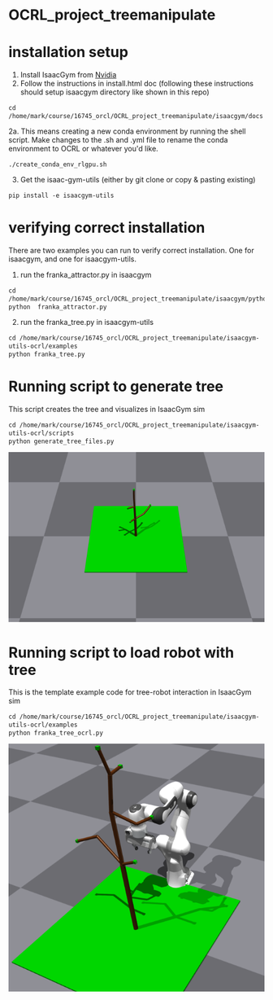 # OCRL_project_treemanipulate

# installation setup
1. Install IsaacGym from [Nvidia](https://developer.nvidia.com/isaac-gym)
2. Follow the instructions in install.html doc (following these instructions should setup isaacgym directory like shown in this repo)
```
cd /home/mark/course/16745_orcl/OCRL_project_treemanipulate/isaacgym/docs
```

2a. This means creating a new conda environment by running the shell script. Make changes to the .sh and .yml file to rename the conda environment to OCRL or whatever you'd like.
```
./create_conda_env_rlgpu.sh
```

3. Get the isaac-gym-utils (either by git clone or copy & pasting existing)
```
pip install -e isaacgym-utils
```

# verifying correct installation
There are two examples you can run to verify correct installation. One for isaacgym, and one for isaacgym-utils.

1. run the franka_attractor.py in isaacgym
```
cd /home/mark/course/16745_orcl/OCRL_project_treemanipulate/isaacgym/python/examples
python  franka_attractor.py
```

2. run the franka_tree.py in isaacgym-utils
```
cd /home/mark/course/16745_orcl/OCRL_project_treemanipulate/isaacgym-utils-ocrl/examples
python franka_tree.py 
```

# Running script to generate tree
This script creates the tree and visualizes in IsaacGym sim 
```
cd /home/mark/course/16745_orcl/OCRL_project_treemanipulate/isaacgym-utils-ocrl/scripts
python generate_tree_files.py 
```

![loaded viz](doc/IG_tree.png)


# Running script to load robot with tree 
This is the template example code for tree-robot interaction in IsaacGym sim 
```
cd /home/mark/course/16745_orcl/OCRL_project_treemanipulate/isaacgym-utils-ocrl/examples
python franka_tree_ocrl.py 
```
![loaded viz](doc/franka_tree.png)
